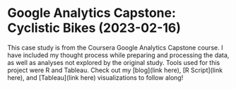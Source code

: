 # Google Analytics Capstone: Cyclistic Bikes (2023-02-16)

This case study is from the Coursera Google Analytics Capstone course. I have included my thought process while preparing and processing the data, as well as analyses not explored by the original study. Tools used for this project were R and Tableau. Check out my [blog](link here), [R Script](link here), and [Tableau](link here) visualizations to follow along!

